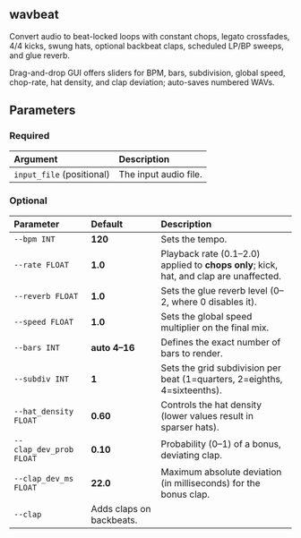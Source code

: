 ## wavbeat

Convert audio to beat-locked loops with constant chops, legato crossfades, 4/4 kicks, swung hats, optional backbeat claps, scheduled LP/BP sweeps, and glue reverb.  

Drag-and-drop GUI offers sliders for BPM, bars, subdivision, global speed, chop-rate, hat density, and clap deviation; auto-saves numbered WAVs.  

## Parameters

### Required

| Argument | Description |
| :--- | :--- |
| `input_file` (positional) | The input audio file. |

### Optional

| Parameter | Default | Description |
| :--- | :--- | :--- |
| `--bpm INT` | **120** | Sets the tempo. |
| `--rate FLOAT` | **1.0** | Playback rate (0.1–2.0) applied to **chops only**; kick, hat, and clap are unaffected. |
| `--reverb FLOAT` | **1.0** | Sets the glue reverb level (0–2, where 0 disables it). |
| `--speed FLOAT` | **1.0** | Sets the global speed multiplier on the final mix. |
| `--bars INT` | **auto 4–16** | Defines the exact number of bars to render. |
| `--subdiv INT` | **1** | Sets the grid subdivision per beat (1=quarters, 2=eighths, 4=sixteenths). |
| `--hat_density FLOAT` | **0.60** | Controls the hat density (lower values result in sparser hats). |
| `--clap_dev_prob FLOAT` | **0.10** | Probability (0–1) of a bonus, deviating clap. |
| `--clap_dev_ms FLOAT` | **22.0** | Maximum absolute deviation (in milliseconds) for the bonus clap. |
| `--clap` | Adds claps on backbeats. |

